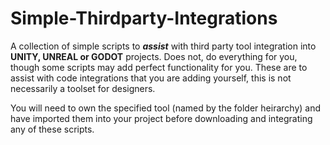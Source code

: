 # Simple-Thirdparty-Integrations
A collection of simple scripts to ***assist*** with third party tool integration into **UNITY, UNREAL or GODOT** projects.
Does not, do everything for you, though some scripts may add perfect functionality for you.
These are to assist with code integrations that you are adding yourself, this is not necessarily a toolset for designers.

You will need to own the specified tool (named by the folder heirarchy) and have imported them into your project before downloading and integrating any of these scripts.
